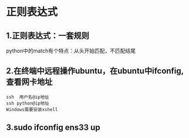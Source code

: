 # 正则表达式

## 1.正则表达式：一套规则
python中的match有个特点：从头开始匹配，不匹配结尾

## 2.在终端中远程操作ubuntu，在ubuntu中ifconfig,查看网卡地址
    ssh  用户名@ip地址
    ssh python@ip地址
    Windows需要安装xshell


## 3.sudo ifconfig ens33 up